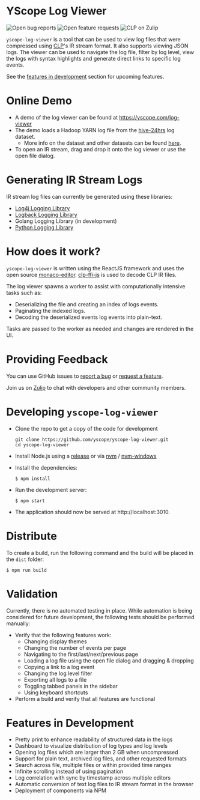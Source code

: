 # YScope Log Viewer

![Open bug reports][bugs-shield]
![Open feature requests][feature-requests-shield]
![CLP on Zulip][zulip-shield]

`yscope-log-viewer` is a tool that can be used to view log files that were 
compressed using [CLP][clp-repo]'s IR stream format. It
also supports viewing JSON logs. The viewer can be used to navigate the log 
file, filter by log level, view the logs with syntax highlights and generate
direct links to specific log events. 

See the [features in development](#features-in-development) section for upcoming
features.

# Online Demo

* A demo of the log viewer can be found at https://yscope.com/log-viewer
* The demo loads a Hadoop YARN log file from the 
  [hive-24hrs][hive-24hrs] log dataset. 
  * More info on the dataset and other datasets can be found 
    [here][datasets].
* To open an IR stream, drag and drop it onto the log viewer or use the open 
  file dialog.

# Generating IR Stream Logs

IR stream log files can currently be generated using these libraries:

* [Log4j Logging Library][log4j1-appenders]
* [Logback Logging Library][logback-appenders]
* Golang Logging Library (in development)
* [Python Logging Library][clp-loglib-py]

# How does it work?

`yscope-log-viewer` is written using the ReactJS framework and uses the open 
source [monaco-editor][monaco-editor]. [clp-ffi-js][clp-ffi-js] is used to
decode CLP IR files. 

The log viewer spawns a worker to assist with computationally intensive tasks
such as:
* Deserializing the file and creating an index of logs events.
* Paginating the indexed logs.
* Decoding the deserialized events log events into plain-text.

Tasks are passed to the worker as needed and changes are rendered in the UI.

# Providing Feedback

You can use GitHub issues to [report a bug][report-bug] or
[request a feature][report-enhancement].

Join us on [Zulip][zulip] to chat with developers and other community members.

# Developing `yscope-log-viewer`

* Clone the repo to get a copy of the code for development

  ```shell
  git clone https://github.com/yscope/yscope-log-viewer.git
  cd yscope-log-viewer
  ```

* Install Node.js using a [release][nodejs-prebuilt-installer] or via [nvm][nvm]
/ [nvm-windows][nvm-windows]
* Install the dependencies:

  ```shell
  $ npm install
  ```

* Run the development server:

  ```shell
  $ npm start
  ```

* The application should now be served at http://localhost:3010. 

# Distribute

To create a build, run the following command and the build will be placed in the
`dist` folder:

```shell
$ npm run build
```

# Validation

Currently, there is no automated testing in place. While automation is being
considered for future development, the following tests should be performed
manually:

* Verify that the following features work:
  * Changing display themes
  * Changing the number of events per page
  * Navigating to the first/last/next/previous page
  * Loading a log file using the open file dialog and dragging & dropping
  * Copying a link to a log event
  * Changing the log level filter
  * Exporting all logs to a file
  * Toggling tabbed panels in the sidebar
  * Using keyboard shortcuts
* Perform a build and verify that all features are functional

# Features in Development

* Pretty print to enhance readability of structured data in the logs
* Dashboard to visualize distribution of log types and log levels
* Opening log files which are larger than 2 GB when uncompressed
* Support for plain text, archived log files, and other requested formats
* Search across file, multiple files or within provided time ranges
* Infinite scrolling instead of using pagination
* Log correlation with sync by timestamp across multiple editors
* Automatic conversion of text log files to IR stream format in the browser
* Deployment of components via NPM

[bugs-shield]: https://img.shields.io/github/issues/y-scope/yscope-log-viewer/bug?label=bugs
[clp-ffi-js]: https://github.com/y-scope/clp-ffi-js
[clp-loglib-py]: https://github.com/y-scope/clp-loglib-py
[clp-repo]: https://github.com/y-scope/clp
[datasets]: https://docs.yscope.com/clp/main/user-guide/resources-datasets
[feature-requests-shield]: https://img.shields.io/github/issues/y-scope/yscope-log-viewer/enhancement?label=feature-requests
[hive-24hrs]: https://zenodo.org/record/7094921#.Y5JbH33MKHs
[log4j1-appenders]: https://github.com/y-scope/log4j1-appenders
[logback-appenders]: https://github.com/y-scope/logback-appenders
[monaco-editor]: https://github.com/microsoft/monaco-editor
[nodejs-prebuilt-installer]: https://nodejs.org/en/download/prebuilt-installer
[nvm]: https://github.com/nvm-sh/nvm
[nvm-windows]: https://github.com/coreybutler/nvm-windows
[report-bug]: https://github.com/y-scope/yscope-log-viewer/issues/new?labels=bug&template=bug-report.yml
[report-enhancement]: https://github.com/y-scope/yscope-log-viewer/issues/new?labels=enhancement&template=feature-request.yml
[zulip]: https://yscope-clp.zulipchat.com/
[zulip-shield]: https://img.shields.io/badge/zulip-yscope--clp%20chat-1888FA?logo=zulip